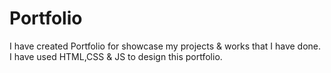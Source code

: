 # Portfolio
 I have created Portfolio for showcase my projects & works that I have done. I have used HTML,CSS & JS to design this portfolio. 
